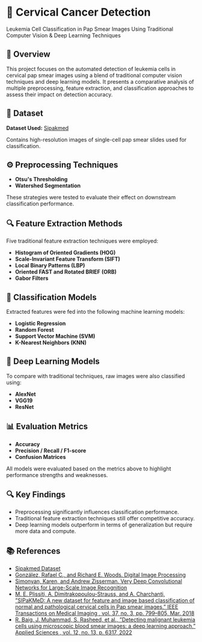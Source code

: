 # 🧬 Cervical Cancer Detection
Leukemia Cell Classification in Pap Smear Images Using Traditional Computer Vision & Deep Learning Techniques

## 📌 Overview
This project focuses on the automated detection of leukemia cells in cervical pap smear images using a blend of traditional computer vision techniques and deep learning models. It presents a comparative analysis of multiple preprocessing, feature extraction, and classification approaches to assess their impact on detection accuracy.

## 🧪 Dataset
**Dataset Used:** [Sipakmed](https://www.kaggle.com/datasets/prahladmehandiratta/cervical-cancer-largest-dataset-sipakmed)

Contains high-resolution images of single-cell pap smear slides used for classification.

## ⚙️ Preprocessing Techniques
- **Otsu's Thresholding**
- **Watershed Segmentation**

These strategies were tested to evaluate their effect on downstream classification performance.

## 🔍 Feature Extraction Methods
Five traditional feature extraction techniques were employed:

- **Histogram of Oriented Gradients (HOG)**
- **Scale-Invariant Feature Transform (SIFT)**
- **Local Binary Patterns (LBP)**
- **Oriented FAST and Rotated BRIEF (ORB)**
- **Gabor Filters**

## 🤖 Classification Models
Extracted features were fed into the following machine learning models:

- **Logistic Regression**
- **Random Forest**
- **Support Vector Machine (SVM)**
- **K-Nearest Neighbors (KNN)**

## 🧠 Deep Learning Models
To compare with traditional techniques, raw images were also classified using:

- **AlexNet**
- **VGG19**
- **ResNet**

## 📊 Evaluation Metrics
- **Accuracy**
- **Precision / Recall / F1-score**
- **Confusion Matrices**

All models were evaluated based on the metrics above to highlight performance strengths and weaknesses.

## 🔍 Key Findings
- Preprocessing significantly influences classification performance.
- Traditional feature extraction techniques still offer competitive accuracy.
- Deep learning models outperform in terms of generalization but require more data and compute.

## 📚 References
- [Sipakmed Dataset](https://www.kaggle.com/datasets/prahladmehandiratta/cervical-cancer-largest-dataset-sipakmed)
- [González, Rafael C., and Richard E. Woods. Digital Image Processing](https://books.google.co.in/books?hl=en&lr=&id=a62xQ2r_f8wC&oi=fnd&pg=PA19&dq=Gonz%C3%A1lez,+Rafael+C.,+and+Richard+E.+Woods.+Digital+Image+Processing&ots=3B3wS2kL1H&sig=JB_JUPaBGLH0MoPIpJN09gzPh6U&redir_esc=y#v=onepage&q=Gonz%C3%A1lez%2C%20Rafael%20C.%2C%20and%20Richard%20E.%20Woods.%20Digital%20Image%20Processing&f=false)
- [Simonyan, Karen, and Andrew Zisserman. Very Deep Convolutional Networks for Large-Scale Image Recognition](https://arxiv.org/abs/1409.1556)
- [M. E. Plissiti, A. Dimitrakopoulou-Strauss, and A. Charchanti,
”SIPaKMeD: A new dataset for feature and image based classification
of normal and pathological cervical cells in Pap smear images,” IEEE
Transactions on Medical Imaging , vol. 37, no. 3, pp. 799–805, Mar.
2018](https://ieeexplore.ieee.org/document/8451588)
- [R. Baig, J. Muhammad, S. Rasheed, et al., ”Detecting malignant
leukemia cells using microscopic blood smear images: a deep learning
approach,” Applied Sciences , vol. 12, no. 13, p. 6317, 2022](https://onlinelibrary.wiley.com/doi/full/10.1155/2021/9933481)

